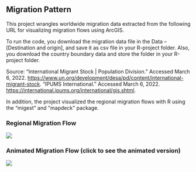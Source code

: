 ## Migration Pattern

This project wrangles worldwide migration data extracted from the following URL for visualizing migration flows using ArcGIS. 

To run the code, you download the migration data file in the Data – [Destination and origin], and save it as csv file in your R-project folder. 
Also, you download the country boundary data and store the folder in your R-project folder.

Source:
“International Migrant Stock | Population Division.” Accessed March 6, 2022. https://www.un.org/development/desa/pd/content/international-migrant-stock.
“IPUMS International.” Accessed March 6, 2022. https://international.ipums.org/international/gis.shtml.

In addition, the project visualized the regional migration flows with R using the “migest” and "mapdeck" package.

### Regional Migration Flow
![](https://user-images.githubusercontent.com/85015268/158034789-127b33d6-7418-46a8-9f7f-e5dd4d6367ef.png)

### Animated Migration Flow (click to see the animated version)
[![](https://user-images.githubusercontent.com/85015268/158078842-9490324b-f7b4-413c-b6c0-19c8963ba6a3.png)](https://yoji-toriumi.github.io/migration_pattern/migration_mapdeck.html)